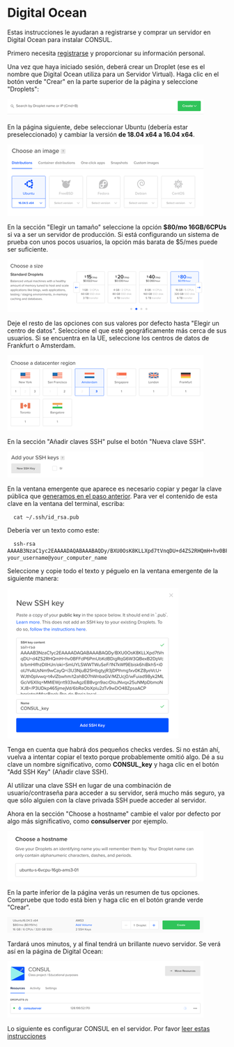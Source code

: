 # Digital Ocean

Estas instrucciones le ayudaran a registrarse y comprar un servidor en Digital Ocean para instalar CONSUL.

Primero necesita [registrarse](https://cloud.digitalocean.com/registrations/new) y proporcionar su información personal.

Una vez que haya iniciado sesión, deberá crear un Droplet \(ese es el nombre que Digital Ocean utiliza para un Servidor Virtual\). Haga clic en el botón verde "Crear" en la parte superior de la página y seleccione "Droplets":

![Digital Ocean Droplets](../../../.gitbook/assets/droplets%20%281%29.png)

En la página siguiente, debe seleccionar Ubuntu \(debería estar preseleccionado\) y cambiar la versión **de 18.04 x64 a 16.04 x64**.

![Digital Ocean Choose an image](../../../.gitbook/assets/image%20%281%29.png)

En la sección "Elegir un tamaño" seleccione la opción **$80/mo 16GB/6CPUs** si va a ser un servidor de producción. Si está configurando un sistema de prueba con unos pocos usuarios, la opción más barata de $5/mes puede ser suficiente.

![Digital Ocean Choose a size](../../../.gitbook/assets/size%20%281%29.png)

Deje el resto de las opciones con sus valores por defecto hasta "Elegir un centro de datos". Seleccione el que esté geográficamente más cerca de sus usuarios. Si se encuentra en la UE, seleccione los centros de datos de Frankfurt o Amsterdam.

![Digital Ocean Choose a region](../../../.gitbook/assets/region%20%281%29.png)

En la sección "Añadir claves SSH" pulse el botón "Nueva clave SSH".

![Digital Ocean Add your SSH Keys](../../../.gitbook/assets/ssh_keys%20%281%29.png)

En la ventana emergente que aparece es necesario copiar y pegar la clave pública que [generamos en el paso anterior](generating_ssh_key.md). Para ver el contenido de esta clave en la ventana del terminal, escriba:

```text
  cat ~/.ssh/id_rsa.pub
```

Debería ver un texto como este:

```text
  ssh-rsa AAAAB3NzaC1yc2EAAAADAQABAAABAQDy/BXU0OsK8KLLXpd7tVnqDU+d4ZS2RHQmH+hv0BFFdP6PmUbKdBDigRqG6W3QBexB2DpVcb/bmHlfhzDlIHJn/oki+SmUYLSWWTWuSeF/1N7kWf9Ebisk6hiBkh5+i0oIJYvAUsNm9wCayQ+i3U3NjuB25HbgtyjR3jDPIhmg1xv0KZ8yeVcU+WJth0pIvwq+t4vlZbwhm/t2ah8O7hWnbaGV/MZUcj0/wFuiad98yk2MLGciV6XIIq+MMIEWjrrt933wAgzEB8vgn9acrDloJNvqx25uNMpDbmoNXJ8+/P3UDkp465jmejVd/6bRaObXplu2zTv9wDO48ZpsaACP your_username@your_computer_name
```

Seleccione y copie todo el texto y péguelo en la ventana emergente de la siguiente manera:

![Digital Ocean New SSH Key](../../../.gitbook/assets/new_ssh%20%281%29.png)

Tenga en cuenta que habrá dos pequeños checks verdes. Si no están ahí, vuelva a intentar copiar el texto porque probablemente omitió algo. Dé a su clave un nombre significativo, como **CONSUL\_key** y haga clic en el botón "Add SSH Key" \(Añadir clave SSH\).

Al utilizar una clave SSH en lugar de una combinación de usuario/contraseña para acceder a su servidor, será mucho más seguro, ya que sólo alguien con la clave privada SSH puede acceder al servidor.

Ahora en la sección "Choose a hostname" cambie el valor por defecto por algo más significativo, como **consulserver** por ejemplo.

![Digital Ocean hostname](../../../.gitbook/assets/hostname%20%281%29.png)

En la parte inferior de la página verás un resumen de tus opciones. Compruebe que todo está bien y haga clic en el botón grande verde "Crear".

![Digital Ocean create](../../../.gitbook/assets/create%20%281%29.png)

Tardará unos minutos, y al final tendrá un brillante nuevo servidor. Se verá así en la página de Digital Ocean:

![Digital Ocean server](../../../.gitbook/assets/server%20%281%29.png)

Lo siguiente es configurar CONSUL en el servidor. Por favor [leer estas instrucciones](https://github.com/consul/installer)

